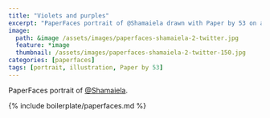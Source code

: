```yaml
---
title: "Violets and purples"
excerpt: "PaperFaces portrait of @Shamaiela drawn with Paper by 53 on an iPad."
image: 
  path: &image /assets/images/paperfaces-shamaiela-2-twitter.jpg 
  feature: *image
  thumbnail: /assets/images/paperfaces-shamaiela-2-twitter-150.jpg
categories: [paperfaces]
tags: [portrait, illustration, Paper by 53]
---
```


PaperFaces portrait of [@Shamaiela](https://twitter.com/Shamaiela).

{% include boilerplate/paperfaces.md %}
